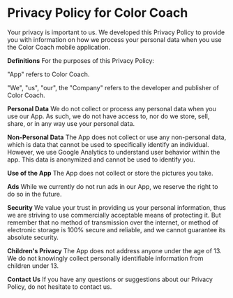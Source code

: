 # Privacy Policy for Color Coach

Your privacy is important to us. We developed this Privacy Policy to provide you with information on how we process your personal data when you use the Color Coach mobile application.

**Definitions**
For the purposes of this Privacy Policy:

"App" refers to Color Coach.

"We", "us", "our", the "Company" refers to the developer and publisher of Color Coach.

**Personal Data**
We do not collect or process any personal data when you use our App. As such, we do not have access to, nor do we store, sell, share, or in any way use your personal data.

**Non-Personal Data**
The App does not collect or use any non-personal data, which is data that cannot be used to specifically identify an individual. However, we use Google Analytics to understand user behavior within the app. This data is anonymized and cannot be used to identify you.

**Use of the App**
The App does not collect or store the pictures you take.

**Ads**
While we currently do not run ads in our App, we reserve the right to do so in the future. 

**Security**
We value your trust in providing us your personal information, thus we are striving to use commercially acceptable means of protecting it. But remember that no method of transmission over the internet, or method of electronic storage is 100% secure and reliable, and we cannot guarantee its absolute security.

**Children's Privacy**
The App does not address anyone under the age of 13. We do not knowingly collect personally identifiable information from children under 13.

**Contact Us**
If you have any questions or suggestions about our Privacy Policy, do not hesitate to contact us.

